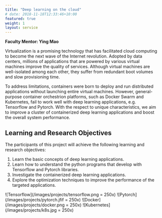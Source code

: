 ```yaml
---
title: "Deep learning on the cloud"
# date: 2018-11-18T12:33:46+10:00
featured: true
weight: 1
layout: service
---
```


**Faculty Mentor: Ying Mao**

Virtualization is a promising technology that has facilitated cloud computing to become the next wave of the Internet revolution. Adopted by data centers, millions of applications that are powered by various virtual machines improve the quality of services. Although virtual machines are well-isolated among each other, they suffer from redundant boot volumes and slow provisioning time.

To address limitations, containers were born to deploy and run distributed applications without launching entire virtual machines. However, general-purpose container orchestrion platforms, such as Docker Swarm and Kubernetes, fail to work well with deep learning applications, e.g. Tensorflow and Pytorch. With the respect to unique characteristics, we aim to improve a cluster of containerized deep learning applications and boost the overall system performance.


## Learning and Research Objectives

The participants of this project will achieve the following learning and research objectives:

1. Learn the basic concepts of deep learning applications.
2. Learn how to understand the python programs that develop with Tensorflow and Pytorch libraries.
3. Investigate the containerized deep learning applications.
4. Explore the optimization techniques to improve the performance of the targeted applications.


![Tensorflow](/images/projects/tensorflow.png = 250x)
![Pytorch](/images/projects/pytorch.jfif = 250x)
![Docker](/images/projects/docker.png = 250x)
![Kubernetes](/images/projects/k8s.jpg = 250x)
